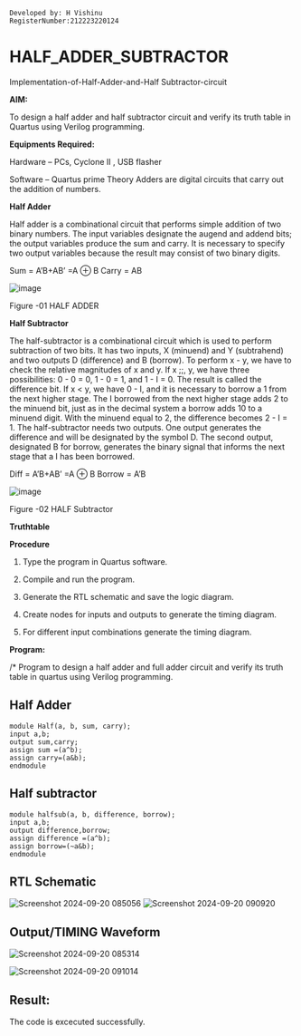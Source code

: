 ```
Developed by: H Vishinu
RegisterNumber:212223220124
```
# HALF_ADDER_SUBTRACTOR

Implementation-of-Half-Adder-and-Half Subtractor-circuit

**AIM:**

To design a half adder and half subtractor circuit and verify its truth table in Quartus using Verilog programming.

**Equipments Required:**

Hardware – PCs, Cyclone II , USB flasher 

Software – Quartus prime Theory Adders are digital circuits that carry out the addition of numbers.

**Half Adder**

Half adder is a combinational circuit that performs simple addition of two binary numbers. The input variables designate the augend and addend bits; the output variables produce the sum and carry. It is necessary to specify two output variables because the result may consist of two binary digits.

Sum = A’B+AB’ =A ⊕ B Carry = AB

![image](https://github.com/naavaneetha/HALF_ADDER_SUBTRACTOR/assets/154305477/bd4a0b2c-cdbc-4184-ab08-81578f121e1f)

Figure -01 HALF ADDER

**Half Subtractor**

The half-subtractor is a combinational circuit which is used to perform subtraction of two bits. It has two inputs, X (minuend) and Y (subtrahend) and two outputs D (difference) and B (borrow). To perform x - y, we have to check the relative magnitudes of x and y. If x ;;, y, we have three possibilities: 0 - 0 = 0, 1 - 0 = 1, and 1 - I = 0. The result is called the difference bit. If x < y, we have 0 - I, and it is necessary to borrow a 1 from the next higher stage. The I borrowed from the next higher stage adds 2 to the minuend bit, just as in the decimal system a borrow adds 10 to a minuend digit. With the minuend equal to 2, the difference becomes 2 - I = 1. The half-subtractor needs two outputs. One output generates the difference and will be designated by the symbol D. The second output, designated B for borrow, generates the binary signal that informs the next stage that a I has been borrowed. 

Diff = A’B+AB’ =A ⊕ B
Borrow = A’B

 ![image](https://github.com/naavaneetha/HALF_ADDER_SUBTRACTOR/assets/154305477/d76b099c-513f-4e7c-843a-e2fd028a531a)

Figure -02 HALF Subtractor

**Truthtable**

**Procedure**

1.	Type the program in Quartus software.

2.	Compile and run the program.

3.	Generate the RTL schematic and save the logic diagram.

4.	Create nodes for inputs and outputs to generate the timing diagram.

5.	For different input combinations generate the timing diagram.


**Program:**

/* Program to design a half adder and full adder circuit and verify its truth table in quartus using Verilog programming.


## Half Adder
```
module Half(a, b, sum, carry);
input a,b;
output sum,carry;
assign sum =(a^b);
assign carry=(a&b);
endmodule
```
## Half subtractor
```
module halfsub(a, b, difference, borrow);
input a,b;
output difference,borrow;
assign difference =(a^b);
assign borrow=(~a&b);
endmodule
```
## RTL Schematic

![Screenshot 2024-09-20 085056](https://github.com/user-attachments/assets/468b61be-8807-4261-b94d-3878abdb4a88)
![Screenshot 2024-09-20 090920](https://github.com/user-attachments/assets/32adfee6-f96e-4c40-a3ae-6578645fa9c6)


## Output/TIMING Waveform
![Screenshot 2024-09-20 085314](https://github.com/user-attachments/assets/0ca55586-1855-4eb8-a6d0-28c369bad77d)

![Screenshot 2024-09-20 091014](https://github.com/user-attachments/assets/5e752d8b-963a-4ba4-a6ce-390bd2c61cc2)

## Result:
The code is excecuted successfully.
